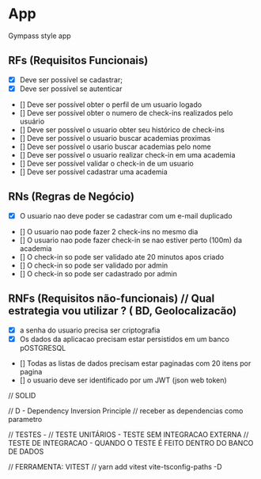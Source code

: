 # App

Gympass style app

## RFs (Requisitos Funcionais)

- [x] Deve ser possível se cadastrar;
- [x] Deve ser possível se autenticar
- [] Deve ser possível obter o perfil de um usuario logado
- [] Deve ser possível obter o numero de check-ins realizados pelo usuário
- [] Deve ser possível o usuario obter seu histórico de check-ins
- [] Deve ser possível o usuario buscar academias proximas
- [] Deve ser possível o usario buscar academias pelo nome
- [] Deve ser possível o usuario realizar check-in em uma academia
- [] Deve ser possível validar o check-in de um usuario
- [] Deve ser possível cadastrar uma academia

## RNs (Regras de Negócio)

- [x] O usuario nao deve poder se cadastrar com um e-mail duplicado
- [] O usuario nao pode fazer 2 check-ins no mesmo dia
- [] O usuario nao pode fazer check-in se nao estiver perto (100m) da academia
- [] O check-in so pode ser validado ate 20 minutos apos criado
- [] O check-in so pode ser validado por admin
- [] O check-in so pode ser cadastrado por admin

## RNFs (Requisitos não-funcionais) // Qual estrategia vou utilizar ? ( BD, Geolocalizacão)

- [x] a senha do usuario precisa ser criptografia
- [x] Os dados da aplicacao precisam estar persistidos em um banco pOSTGRESQL
- [] Todas as listas de dados precisam estar paginadas com 20 itens por pagina
- [] o usuario deve ser identificado por um JWT (json web token)

// SOLID

// D - Dependency Inversion Principle
// receber as dependencias como parametro

// TESTES - 
//  TESTE UNITÁRIOS - TESTE SEM INTEGRACAO EXTERNA
// TESTE DE INTEGRACAO - QUANDO O TESTE É FEITO DENTRO DO BANCO DE DADOS

// FERRAMENTA: VITEST
// yarn add vitest vite-tsconfig-paths -D

